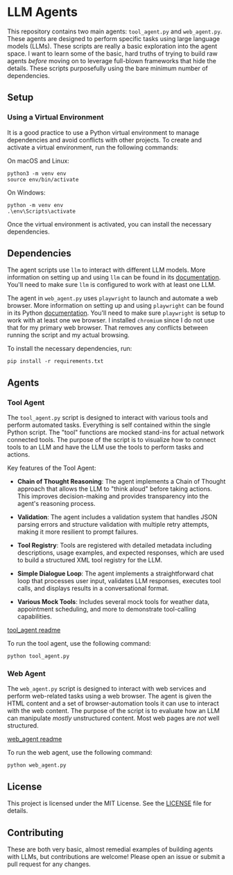 # LLM Agents

This repository contains two main agents: `tool_agent.py` and `web_agent.py`. These agents are designed to perform specific tasks using large language models (LLMs). These scripts are really a basic exploration into the agent space. I want to learn some of the basic, hard truths of trying to build raw agents _before_ moving on to leverage full-blown frameworks that hide the details. These scripts purposefully using the bare minimum number of dependencies.

## Setup
### Using a Virtual Environment

It is a good practice to use a Python virtual environment to manage dependencies and avoid conflicts with other projects. To create and activate a virtual environment, run the following commands:

On macOS and Linux:
```
python3 -m venv env
source env/bin/activate
```

On Windows:
```
python -m venv env
.\env\Scripts\activate
```

Once the virtual environment is activated, you can install the necessary dependencies.

## Dependencies
The agent scripts use `llm` to interact with different LLM models. More information on setting up and using `llm` can be found in its [documentation](https://llm.datasette.io/en/stable/index.html). You'll need to make sure `llm` is configured to work with at least one LLM.

The agent in `web_agent.py` uses `playwright` to launch and automate a web browser. More information on setting up and using `playwright` can be found in its Python [documentation](https://playwright.dev/python/docs/intro). You'll need to make sure `playwright` is setup to work with at least one we browser. I installed `chromium` since I do not use that for my primary web browser. That removes any conflicts between running the script and my actual browsing.

To install the necessary dependencies, run:

```
pip install -r requirements.txt
```

## Agents

### Tool Agent

The `tool_agent.py` script is designed to interact with various tools and perform automated tasks. Everything is self contained within the single Python script. The "tool" functions are mocked stand-ins for actual network connected tools. The purpose of the script is to visualize how to connect tools to an LLM and have the LLM use the tools to perform tasks and actions.

Key features of the Tool Agent:

- **Chain of Thought Reasoning**: The agent implements a Chain of Thought approach that allows the LLM to "think aloud" before taking actions. This improves decision-making and provides transparency into the agent's reasoning process.

- **Validation**: The agent includes a validation system that handles JSON parsing errors and structure validation with multiple retry attempts, making it more resilient to prompt failures.

- **Tool Registry**: Tools are registered with detailed metadata including descriptions, usage examples, and expected responses, which are used to build a structured XML tool registry for the LLM.

- **Simple Dialogue Loop**: The agent implements a straightforward chat loop that processes user input, validates LLM responses, executes tool calls, and displays results in a conversational format.

- **Various Mock Tools**: Includes several mock tools for weather data, appointment scheduling, and more to demonstrate tool-calling capabilities.

[tool_agent readme](tool_agent.md)

To run the tool agent, use the following command:

```
python tool_agent.py
```

### Web Agent

The `web_agent.py` script is designed to interact with web services and perform web-related tasks using a web browser. The agent is given the HTML content and a set of browser-automation tools it can use to interact with the web content. The purpose of the script is to evaluate how an LLM can manipulate _mostly_ unstructured content. Most web pages are *not* well structured.

[web_agent readme](web_agent.md)

To run the web agent, use the following command:

```
python web_agent.py
```

## License

This project is licensed under the MIT License. See the [LICENSE](LICENSE) file for details.

## Contributing

These are both very basic, almost remedial examples of building agents with LLMs, but contributions are welcome! Please open an issue or submit a pull request for any changes.
